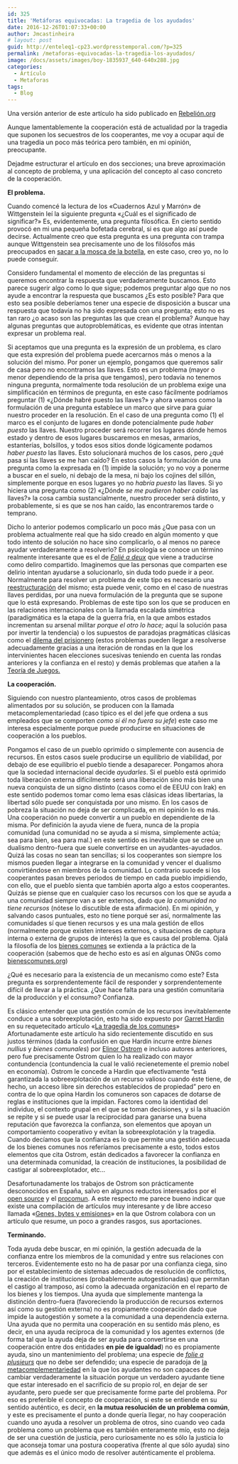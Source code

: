 ```yaml
---
id: 325
title: 'Metáforas equivocadas: La tragedia de los ayudados'
date: 2016-12-26T01:07:33+00:00
author: Jmcastinheira
# layout: post
guid: http://enteleq1-cp23.wordpresstemporal.com/?p=325
permalink: /metaforas-equivocadas-la-tragedia-los-ayudados/
image: /docs/assets/images/boy-1835937_640-640x288.jpg
categories:
  - Artículo
  - Metaforas
tags:
  - Blog
---
```

Una versión anterior de este artículo ha sido publicado en [Rebelión.org](http://www.rebelion.org/noticia.php?id=111862)

Aunque lamentablemente la cooperación está de actualidad por la tragedia que suponen los secuestros de los cooperantes, me voy a ocupar aquí de una tragedia un poco más teórica pero también, en mi opinión, preocupante.

Dejadme estructurar el artículo en dos secciones; una breve aproximación al concepto de problema, y una aplicación del concepto al caso concreto de la cooperación.

**El problema.**

Cuando comencé la lectura de los «Cuadernos Azul y Marrón» de Wittgenstein leí la siguiente pregunta «¿Cuál es el significado de significar?» Es, evidentemente, una pregunta filosófica. En cierto sentido provocó en mi una pequeña bofetada cerebral, si es que algo así puede decirse. Actualmente creo que esta pregunta es una pregunta con trampa aunque Wittgenstein sea precisamente uno de los filósofos más preocupados en <a href="http://misterioysinsentido.blogspot.com/2007/05/enseando-la-mosca-escapar-del-frasco.html" class="broken_link" rel="nofollow">sacar a la mosca de la botella</a>, en este caso, creo yo, no lo puede conseguir.

Considero fundamental el momento de elección de las preguntas si queremos encontrar la respuesta que verdaderamente buscamos. Esto parece sugerir algo como lo que sigue; podemos preguntar algo que no nos ayude a encontrar la respuesta que buscamos ¿Es esto posible? Para que esto sea posible deberíamos tener una especie de disposición a buscar una respuesta que todavía no ha sido expresada con una pregunta; esto no es tan raro ¿o acaso son las preguntas las que crean el problema? Aunque hay algunas preguntas que autoproblemáticas, es evidente que otras intentan expresar un problema real.

Si aceptamos que una pregunta es la expresión de un problema, es claro que esta expresión del problema puede acercarnos más o menos a la solución del mismo. Por poner un ejemplo, pongamos que queremos salir de casa pero no encontramos las llaves. Esto es un problema (mayor o menor dependiendo de la prisa que tengamos), pero todavía no tenemos ninguna pregunta, normalmente toda resolución de un problema exige una simplificación en términos de pregunta, en este caso fácilmente podríamos preguntar (1) «¿Dónde habré puesto las llaves?» y ahora veamos como la formulación de una pregunta establece un marco que sirve para guiar nuestro proceder en la resolución. En el caso de una pregunta como (1) el marco es el conjunto de lugares en donde potencialmente pude _haber puesto_ las llaves. Nuestro proceder será recorrer los lugares dónde hemos estado y dentro de esos lugares buscaremos en mesas, armarios, estanterías, bolsillos, y todos esos sitios donde lógicamente podamos _haber puesto_ las llaves. Esto solucionará muchos de los casos, pero ¿qué pasa si las llaves se me han caído? En estos casos la formulación de una pregunta como la expresada en (1) impide la solución; yo no voy a ponerme a buscar en el suelo, ni debajo de la mesa, ni bajo los cojines del sillón, simplemente porque en esos lugares yo no _habría puesto_ las llaves. Si yo hiciera una pregunta como (2) «¿Dónde _se me pudieron haber caído_ las llaves?» la cosa cambia sustancialmente, nuestro proceder será distinto, y probablemente, si es que se nos han caído, las encontraremos tarde o temprano.

Dicho lo anterior podemos complicarlo un poco más ¿Que pasa con un problema actualmente real que ha sido creado en algún momento y que todo intento de solución no hace sino complicarlo, o al menos no parece ayudar verdaderamente a resolverlo? En psicología se conoce un término realmente interesante que es el de [_Folié a deux_](http://es.wikipedia.org/wiki/Trastorno_psic%C3%B3tico_compartido) que viene a traducirse como deliro compartido. Imaginemos que las personas que comparten ese delirio intentan ayudarse a solucionarlo, sin duda todo puede ir a peor. Normalmente para resolver un problema de este tipo es necesario una [reestructuración](http://logos.psykhe.org/2006/01/la-reestructuracin-una-tcnica.html) del mismo; esta puede venir, como en el caso de nuestras llaves perdidas, por una nueva formulación de la pregunta que se supone que lo está expresando. Problemas de este tipo son los que se producen en las relaciones internacionales con la llamada escalada simétrica (paradigmática es la etapa de la guerra fría, en la que ambos estados incrementan su arsenal militar _porque el otro lo hace;_ aquí la solución pasa por invertir la tendencia) o los supuestos de paradojas pragmáticas clásicas como el [dilema del prisionero](http://es.wikipedia.org/wiki/Dilema_del_prisionero) (estos problemas pueden llegar a resolverse adecuadamente gracias a una iteración de rondas en la que los intervinientes hacen elecciones sucesivas teniendo en cuenta las rondas anteriores y la confianza en el resto) y demás problemas que atañen a la [Teoría de Juegos.](http://eltamiz.com/elcedazo/2010/08/23/teoria-de-juegos-i-introduccion/)

**La cooperación.**

Siguiendo con nuestro planteamiento, otros casos de problemas alimentados por su solución, se producen con la llamada metacomplementariedad (caso típico es el del jefe que ordena a sus empleados que se comporten _como si él no fuera su jefe_) este caso me interesa especialmente porque puede producirse en situaciones de cooperación a los pueblos.

Pongamos el caso de un pueblo oprimido o simplemente con ausencia de recursos. En estos casos suele producirse un equilibrio de viabilidad, por debajo de ese equilibrio el pueblo tiende a desaparecer. Pongamos ahora que la sociedad internacional decide _ayudarles_. Si el pueblo está oprimido toda liberación externa difícilmente será una liberación sino más bien una nueva conquista de un signo distinto (casos como el de EEUU con Irak) en este sentido podemos tomar como lema esas clásicas ideas libertarias, la libertad sólo puede ser conquistada por uno mismo. En los casos de pobreza la situación no deja de ser complicada, en mi opinión lo es más. Una cooperación no puede convertir a un pueblo en dependiente de la misma. Por definición la ayuda viene de fuera, nunca de la propia comunidad (una comunidad no se ayuda a si misma, simplemente actúa; sea para bien, sea para mal.) en este sentido es inevitable que se cree un dualismo dentro-fuera que suele convertirse en un ayudantes-ayudados. Quizá las cosas no sean tan sencillas; si los cooperantes son siempre los mismos pueden llegar a integrarse en la comunidad y vencer el dualismo convirtiéndose en miembros de la comunidad. Lo contrario sucede si los cooperantes pasan breves periodos de tiempo en cada pueblo impidiendo, con ello, que el pueblo sienta que también aporta algo a estos cooperantes. Quizás se piense que en cualquier caso los recursos con los que se ayuda a una comunidad siempre van a ser externos, dado que _la comunidad no tiene recursos_ (nótese lo discutible de esta afirmación). En mi opinión, y salvando casos puntuales, esto no tiene porqué ser así, normalmente las comunidades sí que tienen recursos y es una mala gestión de ellos (normalmente porque existen intereses externos, o situaciones de captura interna o externa de grupos de interés) la que es causa del problema. Ojalá la filosofía de los [bienes comunes](http://es.wikipedia.org/wiki/Los_comunes) se extienda a la práctica de la cooperación (sabemos que de hecho esto es así en algunas ONGs como [bienescomunes.org](http://www.bienescomunes.org/))

¿Qué es necesario para la existencia de un mecanismo como este? Esta pregunta es sorprendentemente fácil de responder y sorprendentemente difícil de llevar a la práctica. ¿Que hace falta para una gestión comunitaria de la producción y el consumo? Confianza.

Es clásico entender que una gestión común de los recursos inevitablemente conduce a una sobreexplotación, esto ha sido expuesto por [Garret Hardin](http://en.wikipedia.org/wiki/Garrett_Hardin) en su requetecitado artículo «[La tragedia de los comunes](http://www.eumed.net/cursecon/textos/hardin-tragedia.htm)» Afortunadamente este artículo ha sido recientemente discutido en sus justos términos (dada la confusión en que Hardin incurre entre _bienes nullius_ y _bienes comunales_) por [Elinor Ostrom](http://es.wikipedia.org/wiki/Elinor_Ostrom) e incluso autores anteriores, pero fue precisamente Ostrom quien lo ha realizado con mayor contundencia (contundencia la cual le valió recienetemente el premio nobel en economía). Ostrom le concede a Hardin que efectivamente “está garantizada la sobreexplotación de un recurso valioso cuando éste tiene, de hecho, un acceso libre sin derechos establecidos de propiedad” pero en contra de lo que opina Hardin los comuneros son capaces de dotarse de reglas e instituciones que la impidan. Factores como la identidad del individuo, el contexto grupal en el que se toman decisiones, y si la situación se repite y si se puede usar la reciprocidad para ganarse una buena reputación que favorezca la confianza, son elementos que apoyan un comportamiento cooperativo y evitan la sobreexplotación y la tragedia. Cuando decíamos que la confianza es lo que permite una gestión adecuada de los bienes comunes nos referíamos precisamente a esto, todos estos elementos que cita Ostrom, están dedicados a favorecer la confianza en una determinada comunidad, la creación de instituciones, la posibilidad de castigar al sobreexplotador, etc&#8230;

Desafortunadamente los trabajos de Ostrom son prácticamente desconocidos en España, salvo en algunos reductos interesados por el [open source](http://es.wikipedia.org/wiki/C%C3%B3digo_abierto) y el [procomun](http://medialab-prado.es/article/video_que_es_el_procomun). A este respecto me parece bueno indicar que existe una compilación de artículos muy interesante y de libre acceso llamada «[Genes, bytes y emisiones](http://www.bienescomunes.org/2008/11/01/genes-bytes-y-emisiones-bienes-comunes-y-ciudadania-compilacion/)» en la que Ostrom colabora con un artículo que resume, un poco a grandes rasgos, sus aportaciones.

**Terminando.**

Toda ayuda debe buscar, en mi opinión, la gestión adecuada de la confianza entre los miembros de la comunidad y entre sus relaciones con terceros. Evidentemente esto no ha de pasar por una confianza ciega, sino por el establecimiento de sistemas adecuados de resolución de conflictos, la creación de instituciones (probablemente autogestionadas) que permitan el castigo al tramposo, así como la adecuada organización en el reparto de los bienes y los tiempos. Una ayuda que simplemente mantenga la distinción dentro-fuera (favoreciendo la producción de recursos externos así como su gestión externa) no es propiamente cooperación dado que impide la autogestión y somete a la comunidad a una dependencia externa. Una ayuda que no permita una cooperación en su sentido más pleno, es decir, en una ayuda recíproca de la comunidad y los agentes externos (de forma tal que la ayuda deja de ser ayuda para convertirse en una cooperación entre dos entidades **en pie de igualdad**) no es propiamente ayuda, sino un mantenimiento del problema; una especie de [_folie a plusieurs_](http://es.wikipedia.org/wiki/Trastorno_psic%C3%B3tico_compartido) que no debe ser defendido; una especie de paradoja de [la metacomplementariedad](http://scielo.isciii.es/scielo.php?pid=S0211-57352006000200007&script=sci_arttext) en la que los ayudantes no son capaces de cambiar verdaderamente la situación porque un verdadero ayudante tiene que estar interesado en el sacrificio de su propio rol, en dejar de ser ayudante, pero puede ser que precisamente forme parte del problema. Por eso es preferible el concepto de cooperación, si este se entiende en su sentido auténtico, es decir, en **la mutua resolución de un problema común**, y este es precisamente el punto a donde quería llegar, no hay cooperación cuando uno ayuda a resolver un problema de otros, sino cuando veo cada problema como un problema que es también enteramente mío, esto no deja de ser una cuestión de justicia, pero curiosamente no es sólo la justicia lo que aconseja tomar una postura cooperativa (frente al que sólo ayuda) sino que además es el único modo de resolver auténticamente el problema.